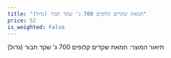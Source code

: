```yaml
---
title: "חמאת שקדים קלופים 700 ג' שקד תבור (גדול)"
price: 52
is_weighted: False
---
```


תיאור המוצר: חמאת שקדים קלופים 700 ג' שקד תבור (גדול)

